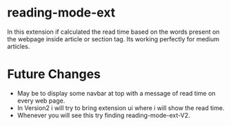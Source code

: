 # reading-mode-ext

In this extension if calculated the read time based on the words present on the webpage inside article or section tag.
Its working perfectly for medium articles.

# Future Changes

- May be to display some navbar at top with a message of read time on every web page.
- In Version2 i will try to bring extension ui where i will show the read time.
- Whenever you will see this try finding reading-mode-ext-V2.
